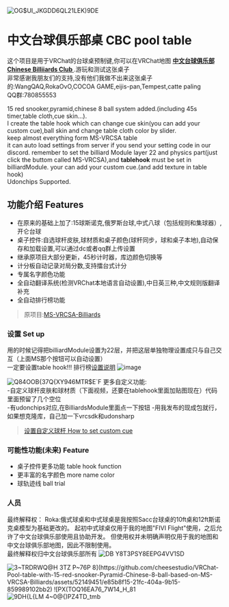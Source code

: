 ![OG$UI_JKGDD6QL21LEK)9DE](https://github.com/user-attachments/assets/04739895-457d-4806-8d93-6f3ed2b80bbf)
# 中文台球俱乐部桌 CBC pool table

这个项目是用于VRChat的台球桌预制键,你可以在VRChat地图 **[中文台球俱乐部 Chinese Billiiards Club
](https://vrchat.com/home/launch?worldId=wrld_0a35397b-2e7d-4f01-8552-034ab8e76e2e
)**.游玩和测试这张桌子  
非常感谢我朋友们的支持,没有他们我做不出来这张桌子的:WangQAQ,RokaOvO,COCOA GAME,eijis-pan,Tempest,catte paling    
QQ群:780855553  

15 red snooker,pyramid,chinese 8 ball system added.(including 45s timer,table cloth,cue skin...).  
I create the table hook which can change cue skin(you can add your custom cue),ball skin and change table cloth color by slider.  
keep almost everything form MS-VRCSA table  
it can auto load settings from server if you send your setting code in our discord.
remember to set the billiard Module layer 22 and physics part(just click the buttom called MS-VRCSA),and **tablehook** must be set in billiardModule.
your can add your custom cue.(and add texture in table hook)  
Udonchips Supported.  
## 功能介绍 Features
- 在原来的基础上加了:15球斯诺克,俄罗斯台球,中式八球（包括规则和集球器）,开仑台球   
- 桌子控件:自选球杆皮肤,球材质和桌子颜色(球杆同步，球和桌子本地),自动保存和加载设置,可以通过dc或者qq群上传设置
- 继承原项目大部分更新，45秒计时器，库边颜色切换等
- 计分板自动记录对局分数,支持擂台式计分
- 专属名字颜色功能
- 全自动翻译系统(检测VRChat本地语言自动设置),中日英三种,中文规则版翻译补充
- 全自动排行榜功能
> 原项目:[MS-VRCSA-Billiards](https://github.com/Sacchan-VRC/MS-VRCSA-Billiards)
### 设置 Set up
用的时候记得把billiardModule设置为22层，并把这层单独物理设置成只与自己交互（上面MS那个按钮可以自动设置）  
一定要设置table hook!!!
排行榜[设置说明](./Leaderboard.md) 
![image](https://github.com/user-attachments/assets/f453ae11-0735-4885-b700-87101d5971c7)

![Q84OOB{37Q{XY946MTR$E`F](https://github.com/user-attachments/assets/6bf18499-5926-4ca2-8a8c-8f8e33fd9faa)
更多自定义功能:  
-自定义球杆皮肤和球材质（下面视频，还要在tablehook里面加贴图现在）代码里面预留了几个空位  
-有udonchips对应,在BilliardsModule里面点一下按钮
-用我发布的现成包就行，如果想克隆库，自己加一下vrcsdk和udonsharp  
> [设置自定义球杆 How to set custom cue](https://youtu.be/YnoQ9jsUg0k?si=EfdxX1FDMUZXM2RX)  
 
### 可能性功能(未来) Feature
- 桌子控件更多功能 table hook function
- 更丰富的名字颜色 more name color
- 球轨迹线 ball trial

### 人员
最终解释权： 
Roka:俄式球桌和中式球桌是我按照Sacc台球桌的10ft桌和12ft斯诺克桌模型为基础更改的。
起初中式球桌仅用于我的地图"FIVI Flight"使用，之后允许了中文台球俱乐部使用且协助开发。
但使用权并未明确声明仅用于我的地图和中文台球俱乐部地图，因此不限制使用。  
最终解释权归中文台球俱乐部所有
![DB Y8T3PSY8EEPG$4VV1S$D](https://github.com/user-attachments/assets/a9bcafac-06c6-4665-8d4a-33f8850dfb73)

![3~TRDRWQ@H 3$TZ P~76P 8](https://github.com/cheesestudio/VRChat-Pool-table-with-15-red-snooker-Pyramid-Chinese-8-ball-based-on-MS-VRCSA-Billiards/assets/52149451/e85b8f15-21fc-404a-9b15-859989102bb2)
![P$X(TOQ16EA76_7W14_H_81](https://github.com/cheesestudio/VRChat-Pool-table-with-15-red-snooker-Pyramid-Chinese-8-ball-based-on-MS-VRCSA-Billiards/assets/52149451/e5f56b44-ea5d-410b-a725-9779f6455a6c)
![9DH{L{LM 4~0@{)PZ4TD_tmb](https://github.com/cheesestudio/VRChat-Pool-table-with-15-red-snooker-Pyramid-Chinese-8-ball-based-on-MS-VRCSA-Billiards/assets/52149451/7f894791-cf72-473e-bbe6-20bec9804917)
